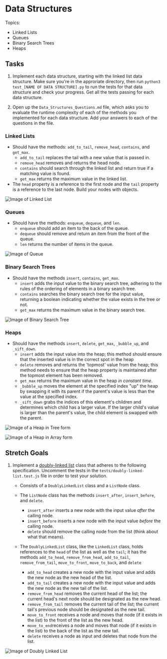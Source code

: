 # Data Structures 

Topics:

 * Linked Lists
 * Queues
 * Binary Search Trees
 * Heaps

## Tasks
1. Implement each data structure, starting with the linked list data structure. Make sure you're in the approriate directory, then run `python3 test_[NAME OF DATA STRUCTURE].py` to run the tests for that data structure and check your progress. Get all the tests passing for each data structure.

2. Open up the `Data_Structures_Questions.md` file, which asks you to evaluate the runtime complexity of each of the methods you implemented for each data structure. Add your answers to each of the questions in the file.

### Linked Lists
 * Should have the methods: `add_to_tail`, `remove_head`, `contains`, and `get_max`.
   * `add_to_tail` replaces the tail with a new value that is passed in.
   * `remove_head` removes and returns the head node.
   * `contains` should search through the linked list and return true if a matching value is found.
   * `get_max` returns the maximum value in the linked list. 
 * The `head` property is a reference to the first node and the `tail` property is a reference to the last node. Build your nodes with objects.
 
![Image of Linked List](https://upload.wikimedia.org/wikipedia/commons/thumb/6/6d/Singly-linked-list.svg/816px-Singly-linked-list.svg.png)

### Queues
 * Should have the methods: `enqueue`, `dequeue`, and `len`.
   * `enqueue` should add an item to the back of the queue.
   * `dequeue` should remove and return an item from the front of the queue.
   * `len` returns the number of items in the queue.
 
![Image of Queue](https://upload.wikimedia.org/wikipedia/commons/thumb/5/52/Data_Queue.svg/600px-Data_Queue.svg.png)

### Binary Search Trees
* Should have the methods `insert`, `contains`, `get_max`.
  * `insert` adds the input value to the binary search tree, adhering to the rules of the ordering of elements in a binary search tree.
  * `contains` searches the binary search tree for the input value, returning a boolean indicating whether the value exists in the tree or not.
  * `get_max` returns the maximum value in the binary search tree.

![Image of Binary Search Tree](https://upload.wikimedia.org/wikipedia/commons/thumb/d/da/Binary_search_tree.svg/300px-Binary_search_tree.svg.png)

### Heaps
* Should have the methods `insert`, `delete`, `get_max`, `_bubble_up`, and `_sift_down`.
  * `insert` adds the input value into the heap; this method should ensure that the inserted value is in the correct spot in the heap
  * `delete` removes and returns the 'topmost' value from the heap; this method needs to ensure that the heap property is maintained after the topmost element has been removed. 
  * `get_max` returns the maximum value in the heap _in constant time_.
  * `_bubble_up` moves the element at the specified index "up" the heap by swapping it with its parent if the parent's value is less than the value at the specified index.
  * `_sift_down` grabs the indices of this element's children and determines which child has a larger value. If the larger child's value is larger than the parent's value, the child element is swapped with the parent.

![Image of a Heap in Tree form](https://upload.wikimedia.org/wikipedia/commons/thumb/3/38/Max-Heap.svg/501px-Max-Heap.svg.png)

![Image of a Heap in Array form](https://upload.wikimedia.org/wikipedia/commons/thumb/d/d2/Heap-as-array.svg/603px-Heap-as-array.svg.png)

## Stretch Goals
1. Implement a [doubly-linked list](https://en.wikipedia.org/wiki/Doubly_linked_list) class that adheres to the following specification. Uncomment the tests in the `tests/doubly-linked-list.test.js` file in order to test your solution.

   * Consists of a `DoublyLinkedList` class and a `ListNode` class.
   * The `ListNode` class has the methods `insert_after`, `insert_before`, and `delete`.
     * `insert_after` inserts a new node with the input value _after_ the calling node.
     * `insert_before` inserts a new node with the input value _before_ the calling node.
     * `delete` should remove the calling node from the list (think about what that means).

   * The `DoublyLinkedList` class, like the `LinkedList` class, holds references to the `head` of the list as well as the `tail`; it has the methods `add_to_head`, `remove_from_head`, `add_to_tail`, `remove_from_tail`, `move_to_front`, `move_to_back`, and `delete`
     * `add_to_head` creates a new node with the input value and adds the new node as the new head of the list.
     * `add_to_tail` creates a new node with the input value and adds the new node as the new tail of the list.
     * `remove_from_head` removes the current head of the list; the current head's next node should be designated as the new head.
     * `remove_from_tail` removes the current tail of the list; the current tail's previous node should be designated as the new tail.
     * `move_to_front` receives a node and moves that node (if it exists in the list) to the front of the list as the new head.
     * `move_to_end`receives a node and moves that node (if it exists in the list) to the back of the list as the new tail.
     * `delete` receives a node as input and deletes that node from the list.

![Image of Doubly Linked List](https://upload.wikimedia.org/wikipedia/commons/thumb/5/5e/Doubly-linked-list.svg/610px-Doubly-linked-list.svg.png)